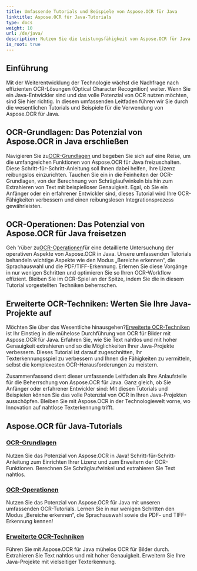 ```yaml
---
title: Umfassende Tutorials und Beispiele von Aspose.OCR für Java
linktitle: Aspose.OCR für Java-Tutorials
type: docs
weight: 10
url: /de/java/
description: Nutzen Sie die Leistungsfähigkeit von Aspose.OCR für Java! Lernen Sie die OCR-Grundlagen, -Operationen und fortgeschrittenen Techniken kennen. Richten Sie Ihre Lizenz ein, erkennen Sie Bereiche und verbessern Sie die Texterkennung mühelos.
is_root: true
---
```


## Einführung

Mit der Weiterentwicklung der Technologie wächst die Nachfrage nach effizienten OCR-Lösungen (Optical Character Recognition) weiter. Wenn Sie ein Java-Entwickler sind und das volle Potenzial von OCR nutzen möchten, sind Sie hier richtig. In diesem umfassenden Leitfaden führen wir Sie durch die wesentlichen Tutorials und Beispiele für die Verwendung von Aspose.OCR für Java.

## OCR-Grundlagen: Das Potenzial von Aspose.OCR in Java erschließen

 Navigieren Sie zu[OCR-Grundlagen](./ocr-basics/) und begeben Sie sich auf eine Reise, um die umfangreichen Funktionen von Aspose.OCR für Java freizuschalten. Diese Schritt-für-Schritt-Anleitung soll Ihnen dabei helfen, Ihre Lizenz reibungslos einzurichten. Tauchen Sie ein in die Feinheiten der OCR-Grundlagen, von der Berechnung von Schräglaufwinkeln bis hin zum Extrahieren von Text mit beispielloser Genauigkeit. Egal, ob Sie ein Anfänger oder ein erfahrener Entwickler sind, dieses Tutorial wird Ihre OCR-Fähigkeiten verbessern und einen reibungslosen Integrationsprozess gewährleisten.

## OCR-Operationen: Das Potenzial von Aspose.OCR für Java freisetzen

 Geh 'rüber zu[OCR-Operationen](./ocr-operations/)für eine detaillierte Untersuchung der operativen Aspekte von Aspose.OCR in Java. Unsere umfassenden Tutorials behandeln wichtige Aspekte wie den Modus „Bereiche erkennen“, die Sprachauswahl und die PDF/TIFF-Erkennung. Erlernen Sie diese Vorgänge in nur wenigen Schritten und optimieren Sie so Ihren OCR-Workflow effizient. Bleiben Sie im OCR-Spiel an der Spitze, indem Sie die in diesem Tutorial vorgestellten Techniken beherrschen.

## Erweiterte OCR-Techniken: Werten Sie Ihre Java-Projekte auf

 Möchten Sie über das Wesentliche hinausgehen?[Erweiterte OCR-Techniken](./advanced-ocr-techniques/) ist Ihr Einstieg in die mühelose Durchführung von OCR für Bilder mit Aspose.OCR für Java. Erfahren Sie, wie Sie Text nahtlos und mit hoher Genauigkeit extrahieren und so die Möglichkeiten Ihrer Java-Projekte verbessern. Dieses Tutorial ist darauf zugeschnitten, Ihr Texterkennungsspiel zu verbessern und Ihnen die Fähigkeiten zu vermitteln, selbst die komplexesten OCR-Herausforderungen zu meistern.

Zusammenfassend dient dieser umfassende Leitfaden als Ihre Anlaufstelle für die Beherrschung von Aspose.OCR für Java. Ganz gleich, ob Sie Anfänger oder erfahrener Entwickler sind: Mit diesen Tutorials und Beispielen können Sie das volle Potenzial von OCR in Ihren Java-Projekten ausschöpfen. Bleiben Sie mit Aspose.OCR in der Technologiewelt vorne, wo Innovation auf nahtlose Texterkennung trifft.
## Aspose.OCR für Java-Tutorials
### [OCR-Grundlagen](./ocr-basics/)
Nutzen Sie das Potenzial von Aspose.OCR in Java! Schritt-für-Schritt-Anleitung zum Einrichten Ihrer Lizenz und zum Erweitern der OCR-Funktionen. Berechnen Sie Schräglaufwinkel und extrahieren Sie Text nahtlos.
### [OCR-Operationen](./ocr-operations/)
Nutzen Sie das Potenzial von Aspose.OCR für Java mit unseren umfassenden OCR-Tutorials. Lernen Sie in nur wenigen Schritten den Modus „Bereiche erkennen“, die Sprachauswahl sowie die PDF- und TIFF-Erkennung kennen!
### [Erweiterte OCR-Techniken](./advanced-ocr-techniques/)
Führen Sie mit Aspose.OCR für Java mühelos OCR für Bilder durch. Extrahieren Sie Text nahtlos und mit hoher Genauigkeit. Erweitern Sie Ihre Java-Projekte mit vielseitiger Texterkennung.